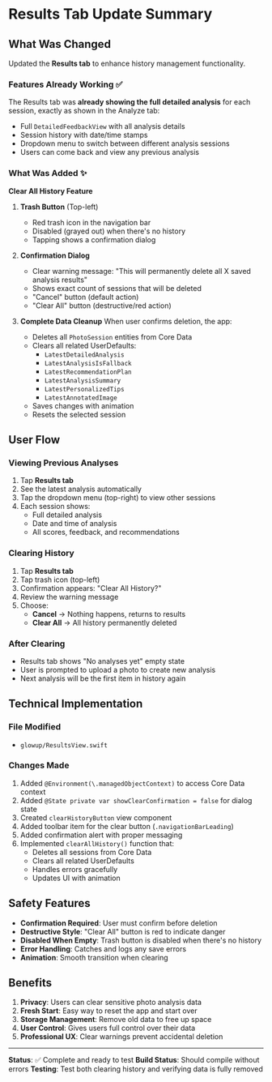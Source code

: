 # Results Tab Update Summary

## What Was Changed

Updated the **Results tab** to enhance history management functionality.

### Features Already Working ✅

The Results tab was **already showing the full detailed analysis** for each session, exactly as shown in the Analyze tab:
- Full `DetailedFeedbackView` with all analysis details
- Session history with date/time stamps
- Dropdown menu to switch between different analysis sessions
- Users can come back and view any previous analysis

### What Was Added ✨

**Clear All History Feature**

1. **Trash Button** (Top-left)
   - Red trash icon in the navigation bar
   - Disabled (grayed out) when there's no history
   - Tapping shows a confirmation dialog

2. **Confirmation Dialog**
   - Clear warning message: "This will permanently delete all X saved analysis results"
   - Shows exact count of sessions that will be deleted
   - "Cancel" button (default action)
   - "Clear All" button (destructive/red action)

3. **Complete Data Cleanup**
   When user confirms deletion, the app:
   - Deletes all `PhotoSession` entities from Core Data
   - Clears all related UserDefaults:
     - `LatestDetailedAnalysis`
     - `LatestAnalysisIsFallback`
     - `LatestRecommendationPlan`
     - `LatestAnalysisSummary`
     - `LatestPersonalizedTips`
     - `LatestAnnotatedImage`
   - Saves changes with animation
   - Resets the selected session

## User Flow

### Viewing Previous Analyses
1. Tap **Results tab**
2. See the latest analysis automatically
3. Tap the dropdown menu (top-right) to view other sessions
4. Each session shows:
   - Full detailed analysis
   - Date and time of analysis
   - All scores, feedback, and recommendations

### Clearing History
1. Tap **Results tab**
2. Tap trash icon (top-left)
3. Confirmation appears: "Clear All History?"
4. Review the warning message
5. Choose:
   - **Cancel** → Nothing happens, returns to results
   - **Clear All** → All history permanently deleted

### After Clearing
- Results tab shows "No analyses yet" empty state
- User is prompted to upload a photo to create new analysis
- Next analysis will be the first item in history again

## Technical Implementation

### File Modified
- `glowup/ResultsView.swift`

### Changes Made
1. Added `@Environment(\.managedObjectContext)` to access Core Data context
2. Added `@State private var showClearConfirmation = false` for dialog state
3. Created `clearHistoryButton` view component
4. Added toolbar item for the clear button (`.navigationBarLeading`)
5. Added confirmation alert with proper messaging
6. Implemented `clearAllHistory()` function that:
   - Deletes all sessions from Core Data
   - Clears all related UserDefaults
   - Handles errors gracefully
   - Updates UI with animation

## Safety Features

- **Confirmation Required**: User must confirm before deletion
- **Destructive Style**: "Clear All" button is red to indicate danger
- **Disabled When Empty**: Trash button is disabled when there's no history
- **Error Handling**: Catches and logs any save errors
- **Animation**: Smooth transition when clearing

## Benefits

1. **Privacy**: Users can clear sensitive photo analysis data
2. **Fresh Start**: Easy way to reset the app and start over
3. **Storage Management**: Remove old data to free up space
4. **User Control**: Gives users full control over their data
5. **Professional UX**: Clear warnings prevent accidental deletion

---

**Status**: ✅ Complete and ready to test
**Build Status**: Should compile without errors
**Testing**: Test both clearing history and verifying data is fully removed

